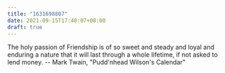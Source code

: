 ```yaml
---
title: "1631698807"
date: 2021-09-15T17:40:07+08:00
draft: true
---
```


The holy passion of Friendship is of so sweet and steady and loyal and
enduring a nature that it will last through a whole lifetime, if not asked to
lend money.
		-- Mark Twain, "Pudd'nhead Wilson's Calendar"
